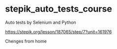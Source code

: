 # stepik_auto_tests_course
Auto tests by Selenium and Python

https://stepik.org/lesson/187065/step/7?unit=161976

Chenges from home